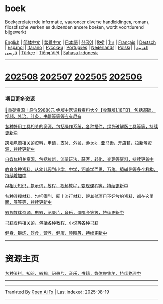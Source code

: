 # boek
Boekgerelateerde informatie, waaronder diverse handleidingen, romans, filosofische werken en duizenden andere boeken, wordt voortdurend bijgewerkt

[English](https://openaitx.github.io/view.html?user=mswnlz&project=book&lang=en) | [简体中文](https://openaitx.github.io/view.html?user=mswnlz&project=book&lang=zh-CN) | [繁體中文](https://openaitx.github.io/view.html?user=mswnlz&project=book&lang=zh-TW) | [日本語](https://openaitx.github.io/view.html?user=mswnlz&project=book&lang=ja) | [한국어](https://openaitx.github.io/view.html?user=mswnlz&project=book&lang=ko) | [हिन्दी](https://openaitx.github.io/view.html?user=mswnlz&project=book&lang=hi) | [ไทย](https://openaitx.github.io/view.html?user=mswnlz&project=book&lang=th) | [Français](https://openaitx.github.io/view.html?user=mswnlz&project=book&lang=fr) | [Deutsch](https://openaitx.github.io/view.html?user=mswnlz&project=book&lang=de) | [Español](https://openaitx.github.io/view.html?user=mswnlz&project=book&lang=es) | [Italiano](https://openaitx.github.io/view.html?user=mswnlz&project=book&lang=it) | [Русский](https://openaitx.github.io/view.html?user=mswnlz&project=book&lang=ru) | [Português](https://openaitx.github.io/view.html?user=mswnlz&project=book&lang=pt) | [Nederlands](https://openaitx.github.io/view.html?user=mswnlz&project=book&lang=nl) | [Polski](https://openaitx.github.io/view.html?user=mswnlz&project=book&lang=pl) | [العربية](https://openaitx.github.io/view.html?user=mswnlz&project=book&lang=ar) | [فارسی](https://openaitx.github.io/view.html?user=mswnlz&project=book&lang=fa) | [Türkçe](https://openaitx.github.io/view.html?user=mswnlz&project=book&lang=tr) | [Tiếng Việt](https://openaitx.github.io/view.html?user=mswnlz&project=book&lang=vi) | [Bahasa Indonesia](https://openaitx.github.io/view.html?user=mswnlz&project=book&lang=id)

----------------
# [202508](https://raw.githubusercontent.com/mswnlz/book/main/202508.md) [202507](https://raw.githubusercontent.com/mswnlz/book/main/202507.md) [202505](https://raw.githubusercontent.com/mswnlz/book/main/202505.md) [202506](https://raw.githubusercontent.com/mswnlz/book/main/202506.md)


---------------
### 项目更多资源

[🎁重磅资源！原价59880元 绝版中医课程资料大全【收藏版1.18TB】，包括基础、视频、外治、针灸，书籍等等等应有尽有](https://github.com/mswnlz/chinese-traditional)

[各种好用工具相关的资源，包括操作系统，各种插件，绿色破解版工具等等，持续更新中](https://github.com/mswnlz/tools)


[跨境电商相关的资料，申请，支付、外贸，tiktok，亚马逊，开店铺，拉新等资源，持续更新中](https://github.com/mswnlz/cross-border)

[自媒体相关资源，包括拉新，流量玩法、获客，转化、变现等资料，持续更新中](https://github.com/mswnlz/self-media)

[ 教育各种资料，从幼儿园到小学、中学，涵盖学而思，万维、猿辅导等多个机构，持续增加中](https://github.com/mswnlz/edu-knowlege)

[AI相关知识，提示词，教程，视频教程，变现课程等，持续更新中](https://github.com/mswnlz/AIknowledge)

[各种课程材料，包括得到，网上流行材料，跟其他项目不好放的资料，都在这里面，等等等，持续更新中](https://github.com/mswnlz/curriculum)

[影视媒体资源，电影，记录片，音乐，演唱会等等，持续更新中](https://github.com/mswnlz/movies)

[书籍资料相关的，包括各种教程、小说等各种书籍](https://github.com/mswnlz/book)

[健身、锻炼、饮食，营养，健康，睡眠等，持续更新中](https://github.com/mswnlz/healthy)

---------------

# 资源主页
[各种资料、知识、影视，记录片，音乐，书籍，媒体聚集地，持续整理中](https://github.com/mswnlz)

---------------


---

Tranlated By [Open Ai Tx](https://github.com/OpenAiTx/OpenAiTx) | Last indexed: 2025-08-19

---